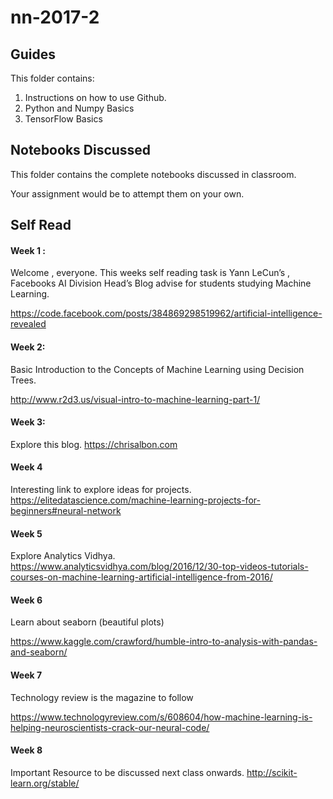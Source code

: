 # nn-2017-2
## Guides

This folder contains:

1. Instructions on how to use Github.
2. Python and Numpy Basics
3. TensorFlow Basics



## Notebooks Discussed

This folder contains the complete notebooks discussed in classroom.

Your assignment would be to attempt them on your own.



## Self Read

#### Week 1 :

Welcome , everyone. This weeks self reading task is Yann LeCun’s , Facebooks AI Division Head’s Blog advise for students studying Machine Learning.

 https://code.facebook.com/posts/384869298519962/artificial-intelligence-revealed



#### Week 2:

Basic Introduction to the Concepts of Machine Learning using Decision Trees.

http://www.r2d3.us/visual-intro-to-machine-learning-part-1/



#### Week 3:

Explore this blog.
https://chrisalbon.com



#### Week 4

Interesting link to explore ideas for projects.
https://elitedatascience.com/machine-learning-projects-for-beginners#neural-network



#### Week 5

Explore Analytics Vidhya.
https://www.analyticsvidhya.com/blog/2016/12/30-top-videos-tutorials-courses-on-machine-learning-artificial-intelligence-from-2016/



#### Week 6

Learn about seaborn (beautiful plots)

https://www.kaggle.com/crawford/humble-intro-to-analysis-with-pandas-and-seaborn/



#### Week 7

Technology review is the magazine to follow

https://www.technologyreview.com/s/608604/how-machine-learning-is-helping-neuroscientists-crack-our-neural-code/



#### Week 8

Important Resource to be discussed next class onwards. 
http://scikit-learn.org/stable/